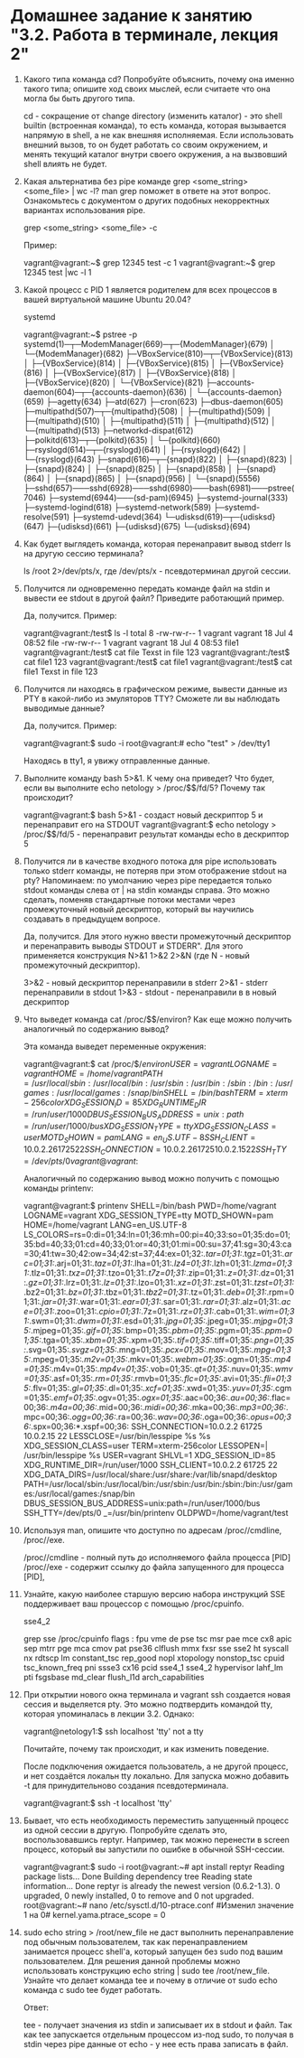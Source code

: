 # Домашнее задание к занятию "3.2. Работа в терминале, лекция 2"

1. Какого типа команда cd? Попробуйте объяснить, почему она именно такого типа; опишите ход своих мыслей, 
   если считаете что она могла бы быть другого типа.

   cd - сокращение от change directory (изменить каталог) - это shell builtin (встроенная команда), то есть команда, 
   которая вызывается напрямую в shell, а не как внешняя исполняемая. Если использовать внешний вызов, 
   то он будет работать со своим окружением, и менять  текущий каталог внутри своего окружения, а на вызвовший shell влиять не будет.

2. Какая альтернатива без pipe команде grep <some_string> <some_file> | wc -l? man grep поможет в ответе на 
   этот вопрос. Ознакомьтесь с документом о других подобных некорректных вариантах использования pipe.

   grep <some_string> <some_file> -c

   Пример: 

   vagrant@vagrant:~$ grep 12345 test -c
   1
   vagrant@vagrant:~$ grep 12345 test |wc -l
   1
   
3. Какой процесс с PID 1 является родителем для всех процессов в вашей виртуальной машине Ubuntu 20.04?

   systemd

   vagrant@vagrant:~$ pstree -p
   systemd(1)─┬─ModemManager(669)─┬─{ModemManager}(679)
           │                   └─{ModemManager}(682)
           ├─VBoxService(810)─┬─{VBoxService}(813)
           │                  ├─{VBoxService}(814)
           │                  ├─{VBoxService}(815)
           │                  ├─{VBoxService}(816)
           │                  ├─{VBoxService}(817)
           │                  ├─{VBoxService}(818)
           │                  ├─{VBoxService}(820)
           │                  └─{VBoxService}(821)
           ├─accounts-daemon(604)─┬─{accounts-daemon}(636)
           │                      └─{accounts-daemon}(659)
           ├─agetty(634)
           ├─atd(627)
           ├─cron(623)
           ├─dbus-daemon(605)
           ├─multipathd(507)─┬─{multipathd}(508)
           │                 ├─{multipathd}(509)
           │                 ├─{multipathd}(510)
           │                 ├─{multipathd}(511)
           │                 ├─{multipathd}(512)
           │                 └─{multipathd}(513)
           ├─networkd-dispat(612)
           ├─polkitd(613)─┬─{polkitd}(635)
           │              └─{polkitd}(660)
           ├─rsyslogd(614)─┬─{rsyslogd}(641)
           │               ├─{rsyslogd}(642)
           │               └─{rsyslogd}(643)
           ├─snapd(616)─┬─{snapd}(822)
           │            ├─{snapd}(823)
           │            ├─{snapd}(824)
           │            ├─{snapd}(825)
           │            ├─{snapd}(858)
           │            ├─{snapd}(864)
           │            ├─{snapd}(865)
           │            ├─{snapd}(956)
           │            └─{snapd}(5556)
           ├─sshd(657)───sshd(6928)───sshd(6980)───bash(6981)───pstree(7046)
           ├─systemd(6944)───(sd-pam)(6945)
           ├─systemd-journal(333)
           ├─systemd-logind(618)
           ├─systemd-network(589)
           ├─systemd-resolve(591)
           ├─systemd-udevd(364)
           └─udisksd(619)─┬─{udisksd}(647)
                          ├─{udisksd}(661)
                          ├─{udisksd}(675)
                          └─{udisksd}(694)

4. Как будет выглядеть команда, которая перенаправит вывод stderr ls на другую сессию терминала?

   ls /root 2>/dev/pts/x,
   где /dev/pts/x - псевдотерминал другой сессии.

5. Получится ли одновременно передать команде файл на stdin и вывести ее stdout в другой файл? Приведите работающий пример.

   Да, получится. Пример:

   vagrant@vagrant:/test$ ls -l
   total 8
   -rw-rw-r-- 1 vagrant vagrant 18 Jul  4 08:52 file
   -rw-rw-r-- 1 vagrant vagrant 18 Jul  4 08:53 file1   
   vagrant@vagrant:/test$ cat file
   Texst in file 123
   vagrant@vagrant:/test$ cat file1
   123 
   vagrant@vagrant:/test$ cat <file> file1
   vagrant@vagrant:/test$ cat file1
   Texst in file 123

6. Получится ли находясь в графическом режиме, вывести данные из PTY в какой-либо из эмуляторов TTY? 
   Сможете ли вы наблюдать выводимые данные?

   Да, получится. Пример:

   vagrant@vagrant:$ sudo -i
   root@vagrant:# echo "test" > /dev/tty1

   Находясь в tty1, я увижу отправленные данные.

7. Выполните команду bash 5>&1. К чему она приведет? 
   Что будет, если вы выполните echo netology > /proc/$$/fd/5? Почему так происходит?

   vagrant@vagrant:$ bash 5>&1 - создаст новый дескриптор 5 и перенаправит его на STDOUT
   vagrant@vagrant:$ echo netology > /proc/$$/fd/5 - перенаправит результат команды echo в дескриптор 5

8. Получится ли в качестве входного потока для pipe использовать только stderr команды, не потеряв при этом 
   отображение stdout на pty? Напоминаем: по умолчанию через pipe передается только stdout команды слева 
   от | на stdin команды справа. Это можно сделать, поменяв стандартные потоки местами через промежуточный
   новый дескриптор, который вы научились создавать в предыдущем вопросе.

   Да, получится. Для этого нужно ввести промежуточный дескриптор и перенаправить выводы STDOUT и STDERR". 
   Для этого применяется конструкция N>&1 1>&2 2>&N (где N - новый промежуточный дескриптор).

   3>&2 - новый дескриптор перенаправили в stderr
   2>&1 - stderr перенаправили в stdout 
   1>&3 - stdout - перенаправили в в новый дескриптор

9. Что выведет команда cat /proc/$$/environ? Как еще можно получить аналогичный по содержанию вывод?

   Эта команда выведет переменные окружения:
 
   vagrant@vagrant:$ cat /proc/$$/environ
   USER=vagrantLOGNAME=vagrantHOME=/home/vagrantPATH=/usr/local/sbin:/usr/local/bin:/usr/sbin:/usr/bin:/sbin:/bin:
   /usr/games:/usr/local/games:/snap/binSHELL=/bin/bashTERM=xterm-256colorXDG_SESSION_ID=85XDG_RUNTIME_DIR=
   /run/user/1000DBUS_SESSION_BUS_ADDRESS=unix:path=/run/user/1000/busXDG_SESSION_TYPE=ttyXDG_SESSION_CLASS=
   userMOTD_SHOWN=pamLANG=en_US.UTF-8SSH_CLIENT=10.0.2.2 61725 22SSH_CONNECTION=10.0.2.2 61725 10.0.2.15 22SSH_TTY=
   /dev/pts/0vagrant@vagrant:$

   Аналогичный по содержанию вывод можно получить с помощью команды printenv:
 
    vagrant@vagrant:$ printenv
    SHELL=/bin/bash
    PWD=/home/vagrant
    LOGNAME=vagrant
    XDG_SESSION_TYPE=tty
    MOTD_SHOWN=pam
    HOME=/home/vagrant
    LANG=en_US.UTF-8
    LS_COLORS=rs=0:di=01;34:ln=01;36:mh=00:pi=40;33:so=01;35:do=01;35:bd=40;33;01:cd=40;33;01:or=40;31;01:mi=00:su=37;41:sg=30;43:ca=30;41:tw=30;42:ow=34;42:st=37;44:ex=01;32:*.tar=01;31:*.tgz=01;31:*.arc=01;31:*.arj=01;31:*.taz=01;31:*.lha=01;31:*.lz4=01;31:*.lzh=01;31:*.lzma=01;31:*.tlz=01;31:*.txz=01;31:*.tzo=01;31:*.t7z=01;31:*.zip=01;31:*.z=01;31:*.dz=01;31:*.gz=01;31:*.lrz=01;31:*.lz=01;31:*.lzo=01;31:*.xz=01;31:*.zst=01;31:*.tzst=01;31:*.bz2=01;31:*.bz=01;31:*.tbz=01;31:*.tbz2=01;31:*.tz=01;31:*.deb=01;31:*.rpm=01;31:*.jar=01;31:*.war=01;31:*.ear=01;31:*.sar=01;31:*.rar=01;31:*.alz=01;31:*.ace=01;31:*.zoo=01;31:*.cpio=01;31:*.7z=01;31:*.rz=01;31:*.cab=01;31:*.wim=01;31:*.swm=01;31:*.dwm=01;31:*.esd=01;31:*.jpg=01;35:*.jpeg=01;35:*.mjpg=01;35:*.mjpeg=01;35:*.gif=01;35:*.bmp=01;35:*.pbm=01;35:*.pgm=01;35:*.ppm=01;35:*.tga=01;35:*.xbm=01;35:*.xpm=01;35:*.tif=01;35:*.tiff=01;35:*.png=01;35:*.svg=01;35:*.svgz=01;35:*.mng=01;35:*.pcx=01;35:*.mov=01;35:*.mpg=01;35:*.mpeg=01;35:*.m2v=01;35:*.mkv=01;35:*.webm=01;35:*.ogm=01;35:*.mp4=01;35:*.m4v=01;35:*.mp4v=01;35:*.vob=01;35:*.qt=01;35:*.nuv=01;35:*.wmv=01;35:*.asf=01;35:*.rm=01;35:*.rmvb=01;35:*.flc=01;35:*.avi=01;35:*.fli=01;35:*.flv=01;35:*.gl=01;35:*.dl=01;35:*.xcf=01;35:*.xwd=01;35:*.yuv=01;35:*.cgm=01;35:*.emf=01;35:*.ogv=01;35:*.ogx=01;35:*.aac=00;36:*.au=00;36:*.flac=00;36:*.m4a=00;36:*.mid=00;36:*.midi=00;36:*.mka=00;36:*.mp3=00;36:*.mpc=00;36:*.ogg=00;36:*.ra=00;36:*.wav=00;36:*.oga=00;36:*.opus=00;36:*.spx=00;36:*.xspf=00;36:
    SSH_CONNECTION=10.0.2.2 61725 10.0.2.15 22
    LESSCLOSE=/usr/bin/lesspipe %s %s
    XDG_SESSION_CLASS=user
    TERM=xterm-256color
    LESSOPEN=| /usr/bin/lesspipe %s
    USER=vagrant
    SHLVL=1
    XDG_SESSION_ID=85
    XDG_RUNTIME_DIR=/run/user/1000
    SSH_CLIENT=10.0.2.2 61725 22
    XDG_DATA_DIRS=/usr/local/share:/usr/share:/var/lib/snapd/desktop
    PATH=/usr/local/sbin:/usr/local/bin:/usr/sbin:/usr/bin:/sbin:/bin:/usr/games:/usr/local/games:/snap/bin
    DBUS_SESSION_BUS_ADDRESS=unix:path=/run/user/1000/bus
    SSH_TTY=/dev/pts/0
    _=/usr/bin/printenv
    OLDPWD=/home/vagrant/test

10. Используя man, опишите что доступно по адресам /proc/<PID>/cmdline, /proc/<PID>/exe.

    /proc/<PID>/cmdline - полный путь до исполняемого файла процесса [PID]  
    /proc/<PID>/exe - содержит ссылку до файла запущенного для процесса [PID], 
                        
11. Узнайте, какую наиболее старшую версию набора инструкций SSE поддерживает ваш процессор с помощью /proc/cpuinfo.

    sse4_2

    grep sse /proc/cpuinfo
    flags           : fpu vme de pse tsc msr pae mce cx8 apic sep mtrr pge mca cmov pat pse36 clflush mmx fxsr sse sse2 
    ht syscall nx rdtscp lm constant_tsc rep_good nopl xtopology nonstop_tsc cpuid tsc_known_freq pni ssse3 cx16 pcid sse4_1
    sse4_2 hypervisor lahf_lm pti fsgsbase md_clear flush_l1d arch_capabilities

12. При открытии нового окна терминала и vagrant ssh создается новая сессия и выделяется pty. Это можно 
    подтвердить командой tty, которая упоминалась в лекции 3.2. Однако:

    vagrant@netology1:$ ssh localhost 'tty'
    not a tty
    
    Почитайте, почему так происходит, и как изменить поведение.

    После подключения ожидается пользователь, а не другой процесс, и нет создаётся локальн tty локально. 
    Для запуска можно добавить -t для принудительново создания псевдотерминала.

    vagrant@vagrant:$ ssh -t localhost 'tty'

13. Бывает, что есть необходимость переместить запущенный процесс из одной сессии в другую. Попробуйте
    сделать это, воспользовавшись reptyr. Например, так можно перенести в screen процесс, который вы
    запустили по ошибке в обычной SSH-сессии.

    vagrant@vagrant:$ sudo -i
    root@vagrant:~# apt install reptyr
    Reading package lists... Done
    Building dependency tree
    Reading state information... Done
    reptyr is already the newest version (0.6.2-1.3).
    0 upgraded, 0 newly installed, 0 to remove and 0 not upgraded.
    root@vagrant:~# nano /etc/sysctl.d/10-ptrace.conf
    #Изменил значение 1 на 0#
    kernel.yama.ptrace_scope = 0

14. sudo echo string > /root/new_file не даст выполнить перенаправление под обычным пользователем, так как 
    перенаправлением занимается процесс shell'а, который запущен без sudo под вашим пользователем. Для 
    решения данной проблемы можно использовать конструкцию echo string | sudo tee /root/new_file. Узнайте
    что делает команда tee и почему в отличие от sudo echo команда с sudo tee будет работать.

    Ответ:

    tee - получает значения из stdin и записывает их в stdout и файл. 
    Так как tee запускается отдельным процессом из-под sudo, то получая в stdin
    через pipe данные от echo - у нее есть права записать в файл.

